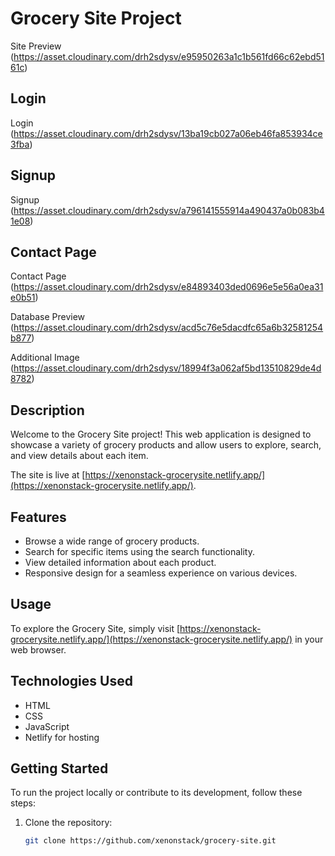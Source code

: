 # Grocery Site Project

Site Preview (https://asset.cloudinary.com/drh2sdysv/e95950263a1c1b561fd66c62ebd5161c)

## Login
Login (https://asset.cloudinary.com/drh2sdysv/13ba19cb027a06eb46fa853934ce3fba)

## Signup
Signup (https://asset.cloudinary.com/drh2sdysv/a796141555914a490437a0b083b41e08)

## Contact Page 
Contact Page (https://asset.cloudinary.com/drh2sdysv/e84893403ded0696e5e56a0ea31e0b51)

Database Preview (https://asset.cloudinary.com/drh2sdysv/acd5c76e5dacdfc65a6b32581254b877)

Additional Image (https://asset.cloudinary.com/drh2sdysv/18994f3a062af5bd13510829de4d8782)

## Description

Welcome to the Grocery Site project! This web application is designed to showcase a variety of grocery products and allow users to explore, search, and view details about each item.

The site is live at [https://xenonstack-grocerysite.netlify.app/](https://xenonstack-grocerysite.netlify.app/).

## Features

- Browse a wide range of grocery products.
- Search for specific items using the search functionality.
- View detailed information about each product.
- Responsive design for a seamless experience on various devices.

## Usage

To explore the Grocery Site, simply visit [https://xenonstack-grocerysite.netlify.app/](https://xenonstack-grocerysite.netlify.app/) in your web browser.

## Technologies Used

- HTML
- CSS
- JavaScript
- Netlify for hosting

## Getting Started

To run the project locally or contribute to its development, follow these steps:

1. Clone the repository:

   ```bash
   git clone https://github.com/xenonstack/grocery-site.git

